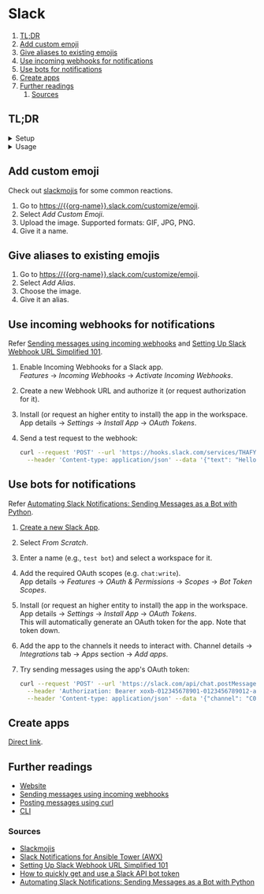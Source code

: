 # Slack

1. [TL;DR](#tldr)
1. [Add custom emoji](#add-custom-emoji)
1. [Give aliases to existing emojis](#give-aliases-to-existing-emojis)
1. [Use incoming webhooks for notifications](#use-incoming-webhooks-for-notifications)
1. [Use bots for notifications](#use-bots-for-notifications)
1. [Create apps](#create-apps)
1. [Further readings](#further-readings)
   1. [Sources](#sources)

## TL;DR

<details>
  <summary>Setup</summary>

```sh
brew install --cask 'slack'
mas install '803453959'
```

CLI:

```sh
brew install --cask 'slack-cli' \
&& slack login
```

Authorization data will be saved to `~/.slack/credentials.json`.

</details>

<details>
  <summary>Usage</summary>

```sh
# Login.
slack login

# List authorized accounts.
slack auth list
slack list
```

```sh
# Send notifications to channels using the APIs.
curl --request 'POST' --url 'https://slack.com/api/chat.postMessage?pretty=1' \
  --header 'Authorization: Bearer xoxb-012345678901-0123456789012-abcdefghijklmnopqrstuvwx' \
  --header 'Content-type: application/json' --data '{"channel": "C04K1234567", "text": "Hello, World!"}'

# Send notifications to channels using incoming webhooks.
curl --request 'POST' --url 'https://hooks.slack.com/services/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' \
  --header 'Content-type: application/json' --data '{"text": "Hello, World!"}'
```

</details>

<!-- Uncomment if used
<details>
  <summary>Real world use cases</summary>

```sh
```

</details>
-->

## Add custom emoji

Check out [slackmojis] for some common reactions.

1. Go to <https://{{org-name}}.slack.com/customize/emoji>.
1. Select _Add Custom Emoji_.
1. Upload the image.
   Supported formats: GIF, JPG, PNG.
1. Give it a name.

## Give aliases to existing emojis

1. Go to <https://{{org-name}}.slack.com/customize/emoji>.
1. Select _Add Alias_.
1. Choose the image.
1. Give it an alias.

## Use incoming webhooks for notifications

Refer [Sending messages using incoming webhooks] and [Setting Up Slack Webhook URL Simplified 101].

1. Enable Incoming Webhooks for a Slack app.<br/>
   _Features_ → _Incoming Webhooks_ → _Activate Incoming Webhooks_.
1. Create a new Webhook URL and authorize it (or request authorization for it).
1. Install (or request an higher entity to install) the app in the workspace.<br/>
   App details → _Settings_ → _Install App_ → _OAuth Tokens_.<br/>
1. Send a test request to the webhook:

   ```sh
   curl --request 'POST' --url 'https://hooks.slack.com/services/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' \
     --header 'Content-type: application/json' --data '{"text": "Hello, World!"}'
   ```

## Use bots for notifications

Refer [Automating Slack Notifications: Sending Messages as a Bot with Python].

1. [Create a new Slack App][create apps].
1. Select _From Scratch_.
1. Enter a name (e.g., `test bot`) and select a workspace for it.
1. Add the required OAuth scopes (e.g. `chat:write`).<br/>
   App details → _Features_ → _OAuth & Permissions_ → _Scopes_ → _Bot Token Scopes_.
1. Install (or request an higher entity to install) the app in the workspace.<br/>
   App details → _Settings_ → _Install App_ → _OAuth Tokens_.<br/>
   This will automatically generate an OAuth token for the app. Note that token down.
1. Add the app to the channels it needs to interact with.
   Channel details → _Integrations_ tab → _Apps_ section → _Add apps_.
1. Try sending messages using the app's OAuth token:

   ```sh
   curl --request 'POST' --url 'https://slack.com/api/chat.postMessage?pretty=1' \
     --header 'Authorization: Bearer xoxb-012345678901-0123456789012-abcdefghijklmnopqrstuvwx' \
     --header 'Content-type: application/json' --data '{"channel": "C04K1234567", "text": "Hello, World!"}'
   ```

## Create apps

[Direct link](https://api.slack.com/apps?new_app=1).

## Further readings

- [Website]
- [Sending messages using incoming webhooks]
- [Posting messages using curl]
- [CLI]

### Sources

- [Slackmojis]
- [Slack Notifications for Ansible Tower (AWX)]
- [Setting Up Slack Webhook URL Simplified 101]
- [How to quickly get and use a Slack API bot token]
- [Automating Slack Notifications: Sending Messages as a Bot with Python]

<!--
  Reference
  ═╬═Time══
  -->

<!-- In-article sections -->
[create apps]: #create-apps

<!-- Knowledge base -->
<!-- Files -->
<!-- Upstream -->
[cli]: https://tools.slack.dev/slack-cli/
[posting messages using curl]: https://api.slack.com/tutorials/tracks/posting-messages-with-curl
[sending messages using incoming webhooks]: https://api.slack.com/messaging/webhooks
[website]: https://slack.com/
[how to quickly get and use a slack api bot token]: https://api.slack.com/tutorials/tracks/getting-a-token

<!-- Others -->
[automating slack notifications: sending messages as a bot with python]: https://medium.com/@sid2631/automating-slack-notifications-sending-messages-as-a-bot-with-python-2beb6c16cd8c
[setting up slack webhook url simplified 101]: https://hevodata.com/learn/slack-webhook-url/
[slack notifications for ansible tower (awx)]: https://mpolinowski.github.io/docs/DevOps/Ansible/2021-04-30-ansible-tower-slack-notifications/2021-04-30/
[slackmojis]: https://slackmojis.com/
